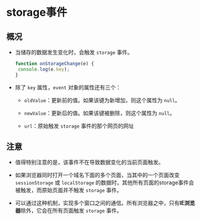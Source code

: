 # storage事件

## 概况

*   当储存的数据发生变化时，会触发 `storage` 事件。

    ```javascript
    function onStorageChange(e) {
     console.log(e.key);
    }
    ```

*   除了 `key` 属性，`event` 对象的属性还有三个：

    *   `oldValue`：更新前的值。如果该键为新增加，则这个属性为 `null`。

    *   `newValue`：更新后的值。如果该键被删除，则这个属性为 `null`。

    *   `url`：原始触发 `storage` 事件的那个网页的网址

## 注意

*   值得特别注意的是，该事件不在导致数据变化的当前页面触发。

*   如果浏览器同时打开一个域名下面的多个页面，当其中的一个页面改变 `sessionStorage` 或 `localStorage` 的数据时，其他所有页面的storage事件会被触发，而原始页面并不触发 `storage` 事件。

*   可以通过这种机制，实现多个窗口之间的通信。所有浏览器之中，只有**IE浏览器**除外，它会在所有页面触发 `storage` 事件。
